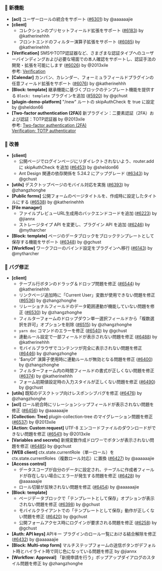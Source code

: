 ### 🎉 新機能
- **[acl]** ユーザーロールの統合をサポート ([#6301](https://github.com/nocobase/nocobase/pull/6301)) by @aaaaaajie
- **[client]**
  - コレクションのプリセットフィールド拡張をサポート ([#6183](https://github.com/nocobase/nocobase/pull/6183)) by @katherinehhh
  - フロントエンドのフィルター演算子拡張をサポート ([#6085](https://github.com/nocobase/nocobase/pull/6085)) by @katherinehhh
- **[Verification]** SMSやTOTP認証器など、さまざまな認証タイプへのユーザーバインディングおよび必要な場面での本人確認をサポートし、認証手法の開発・拡張を可能にします ([#6026](https://github.com/nocobase/nocobase/pull/6026)) by @2013xile  
参考: [Verification](https://docs.nocobase.com/handbook/verification)
- **[Calendar]** カンバン、カレンダー、フォーミュラフィールドプラグインの任意フィールド拡張をサポート ([#6076](https://github.com/nocobase/nocobase/pull/6076)) by @katherinehhh
- **[Block: template]** 継承機能に基づくブロックのテンプレート機能を提供する `Block: template` プラグインを追加 ([#5920](https://github.com/nocobase/nocobase/pull/5920)) by @gchust
- **[plugin-demo-platform]** "/new" ルートの skipAuthCheck を true に設定 by @sheldon66
- **[Two-factor authentication (2FA)]** 新プラグイン：二要素認証（2FA）および認証：TOTP認証器 by @2013xile  
参考: [Two-factor authentication (2FA)](https://docs.nocobase.com/handbook/two-factor-authentication)  
[Verification: TOTP authenticator](https://docs.nocobase.com/handbook/verification-totp-authenticator)

### 🚀 改善
- **[client]**
  - 公開ページでログインページにリダイレクトされないよう、router.add に skipAuthCheck を追加 ([#6453](https://github.com/nocobase/nocobase/pull/6453)) by @sheldon66
  - Ant Design 関連の依存関係を 5.24.2 にアップグレード ([#6343](https://github.com/nocobase/nocobase/pull/6343)) by @gchust
- **[utils]** デスクトップページのモバイル対応を実施 ([#6393](https://github.com/nocobase/nocobase/pull/6393)) by @zhangzhonghe
- **[Public forms]** 公開フォームのページタイトルを、作成時に設定したタイトルにする ([#6538](https://github.com/nocobase/nocobase/pull/6538)) by @katherinehhh
- **[File manager]**
  - ファイルプレビューURL生成用のバックエンドコードを追加 ([#6223](https://github.com/nocobase/nocobase/pull/6223)) by @jiannx
  - ストレージタイプ API を変更し、プラグイン API を追加 ([#6246](https://github.com/nocobase/nocobase/pull/6246)) by @mytharcher
- **[Block: template]** ページのデータブロックをブロックテンプレートとして保存する機能をサポート ([#6348](https://github.com/nocobase/nocobase/pull/6348)) by @gchust
- **[Workflow]** ワークフローのバインド設定をプラグインへ移行 ([#6143](https://github.com/nocobase/nocobase/pull/6143)) by @mytharcher

### 🐛 バグ修正
- **[client]**
  - テーブル行ボタンのドラッグ＆ドロップ問題を修正 ([#6544](https://github.com/nocobase/nocobase/pull/6544)) by @katherinehhh
  - リンクページ追加時に「Current User」変数が使用できない問題を修正 ([#6536](https://github.com/nocobase/nocobase/pull/6536)) by @zhangzhonghe
  - リレーショナルフィールドのデータ範囲連動が機能していない問題を修正 ([#6530](https://github.com/nocobase/nocobase/pull/6530)) by @zhangzhonghe
  - フィルターフォームのドロップダウン単一選択フィールドから「複数選択を許可」オプションを削除 ([#6515](https://github.com/nocobase/nocobase/pull/6515)) by @zhangzhonghe
  - `yarn doc` コマンドのエラーを修正 ([#6540](https://github.com/nocobase/nocobase/pull/6540)) by @gchust
  - 連動ルール設定で一部フィールドが表示されない問題を修正 ([#6488](https://github.com/nocobase/nocobase/pull/6488)) by @katherinehhh
  - モバイルブラウザでコンテンツが完全に表示されない問題を修正 ([#6446](https://github.com/nocobase/nocobase/pull/6446)) by @zhangzhonghe
  - '$anyOf' 演算子使用時に連動ルールが無効となる問題を修正 ([#6400](https://github.com/nocobase/nocobase/pull/6400)) by @zhangzhonghe
  - フィルターフォーム内の時間フィールドの書式が正しくない問題を修正 ([#6374](https://github.com/nocobase/nocobase/pull/6374)) by @katherinehhh
  - フォーム初期値設定時の入力スタイルが正しくない問題を修正 ([#6490](https://github.com/nocobase/nocobase/pull/6490)) by @gchust
- **[utils]** 既知のデスクトップ向けレスポンシブバグを修正 ([#6476](https://github.com/nocobase/nocobase/pull/6476)) by @zhangzhonghe
- **[acl]** ロール統合時にリレーションシップフィールドが表示されない問題を修正 ([#6456](https://github.com/nocobase/nocobase/pull/6456)) by @aaaaaajie
- **[Collection: Tree]** plugin-collection-tree のマイグレーション問題を修正 ([#6537](https://github.com/nocobase/nocobase/pull/6537)) by @2013xile
- **[Action: Custom request]** UTF-8 エンコードファイルのダウンロードができない問題を修正 ([#6541](https://github.com/nocobase/nocobase/pull/6541)) by @2013xile
- **[Variables and secrets]** 新規変数作成ドロワーでボタンが表示されない問題を修正 ([#6485](https://github.com/nocobase/nocobase/pull/6485)) by @gchust
- **[WEB client]** ctx.state.currentRole（単一ロール）を ctx.state.currentRoles（複数ロール対応）に置換 ([#6427](https://github.com/nocobase/nocobase/pull/6427)) by @aaaaaajie
- **[Access control]**
  - データスコープが自分のデータに設定され、テーブルに作成者フィールドが存在しない場合にエラーが発生する問題を修正 ([#6428](https://github.com/nocobase/nocobase/pull/6428)) by @aaaaaajie
  - ロール切替が反映されない問題を修正 ([#6454](https://github.com/nocobase/nocobase/pull/6454)) by @aaaaaajie
- **[Block: template]**
  - ページデータブロックで「テンプレートとして保存」オプションが表示されない問題を修正 ([#6398](https://github.com/nocobase/nocobase/pull/6398)) by @gchust
  - モバイルクライアントでの「テンプレートとして保存」動作が正しくない問題を修正 ([#6420](https://github.com/nocobase/nocobase/pull/6420)) by @gchust
  - 公開フォームアクセス時にログインが要求される問題を修正 ([#6258](https://github.com/nocobase/nocobase/pull/6258)) by @gchust
- **[Auth: API keys]** APIキー プラグインのロール一覧における結合解除を修正 ([#6432](https://github.com/nocobase/nocobase/pull/6432)) by @aaaaaajie
- **[Block: Multi-step form]** マルチステップフォームの送信ボタンがデフォルト時とハイライト時で同じ色になっている問題を修正 by @jiannx
- **[Workflow: Approval]** 「新規申請を行う」ポップアップダイアログのスタイル問題を修正 by @zhangzhonghe